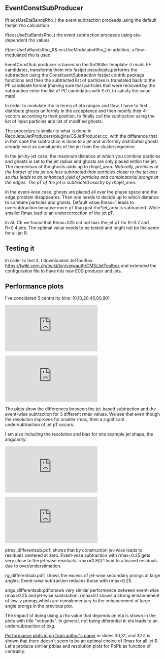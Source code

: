 ## EventConstSubProducer
if(!ecsUseEtaBandsRho_) the event subtraction proceeds using the default fastjet rho calculation 

if(ecsUseEtaBandsRho_) the event subtraction proceeds using eta-dependent rho values 

if(ecsUseTaBandsRho_&& ecsUseModulatedRho_) in addition, a flow-modulated rho is used

EventConstSub producer is based on the SoftKiller template: it reads PF candidates, transforms them into fastjet pseudojets,performs
the subtraction using the ConstituentSubtraction fastjet contrib package functions and then the subtracted list of particles is translated
back to the PF candidate format (making sure that particles that were removed by the subtraction enter the list of PC candidates with E=0, to satisfy the value map)

In order to modulate rho in terms of eta ranges and flow, I have to first distribute ghosts uniformly in the acceptance and then modify
their 4-vectors according to their position, to finally call the subtraction using the list of input particles and list of modified ghosts. 

The procedure is similar to what is done in RecoJets/JetProducers/plugins/CSJetProducer.cc, with the difference that in that case the subtraction is done to a jet and uniformly distributed ghosts already exist as consituents of the jet from the clustersequence. 

 In the jet-by-jet case, the maximum distance at which you combine particles and ghosts is set to the jet radius and ghosts are only placed within the jet. The momentum of the ghosts adds up to rho*jet_area. Naturally, particles at the border of the jet are less subtracted than particles closer to the jet axis so this leads to an enhanced yield of particles and combinatorial prongs at the edges. The pT of the jet is subtracted exactly by rho*jet_area.
 
 In the event-wise case, ghosts are placed all over the phase space and the edge problem disappeares. Then one needs to decide up to which distance to combine particles and ghosts. Default value Rmax=1 leads to oversubtraction because more pT than just rho*jet_area is subtracted. While smaller Rmax lead to an undercorrection of the jet pT. 

 
 In ALICE we found that Rmax~025 did not bias the jet pT for R=0.2 and R=0.4 jets. The optimal value needs to be tested and might not be the same for all jet R. 
 
 
 ## Testing it
 
 In order to test it, I downloaded JetToolBox: https://twiki.cern.ch/twiki/bin/viewauth/CMS/JetToolbox
 and extended the configuration file to have this new ECS producer and jets. 
 
 
## Performance plots
 
 I've considered 5 centrality bins :[0,10,20,40,60,80]
 
 ![Here is the jet momentum resolution as a function of centrality](https://github.com/lcunquei/EventConstSubProducer/tree/main/performance_plots/resolution_differentsub.pdf)
 
  ![Here is the jet momentum bias as a function of centrality](https://github.com/lcunquei/EventConstSubProducer/tree/main/performance_plots/bias_differentsub.pdf)
  
 The plots show the differences between the jet-based subtraction and the event-wise subtraction for 3 different rmax values. We see that even though the resolution improves for smaller rmax, then a significant undersubtraction of jet pT occurs. 
 
 I am also including the resolution and bias for one example jet shape, the angularity:
 
 
  ![Here is the jet angularity resolution as a function of centrality](https://github.com/lcunquei/EventConstSubProducer/tree/main/performance_plots/resolution_differentsub.pdf)
 
  ![Here is the jet angularity bias as a function of centrality](https://github.com/lcunquei/EventConstSubProducer/tree/main/performance_plots/bias_differentsub.pdf)
  
  
  
 
  ptres_differentsub.pdf:  shows that by construction jet-wise leads to residuals centered at zero. Event-wise subtraction with rmax=0.25 gets very close to the jet-wise residuals. rmax=0.8/0.1 lead to a biased residuals due to over/understimation. 
  
  rg_differentsub.pdf: shows the excess of jet-wise secondary prongs at large angles. Event-wise subtraction reduces those with rmax=0.25. 
  
  angu_differentsub.pdf:shows very similar performance between event-wise rmax=0.25 and jet-wise subtraction. rmax=0.1 shows a strong enhancement of low-z prongs,which are complementary to the enhancement of large-angle prongs in the previous plot. 
  
  The impact of doing using a rho value that depends on eta is shown in the plots with title "nobands". In general, not being diferential in eta leads to an undersubtraction of bkg. 
 
 
 [Performance plots in pp from author's paper](https://indico.cern.ch/event/649482/contributions/2993293/attachments/1687676/2714424/PeterBerta_CS_17.7.2018.pdf)
 in slides 30,31, and 32 it is shown that there doesn't seem to be an optimal choice of Rmax for all jet R. Let's produce similar ptbias and resolution plots for PbPb as function of centrality: 
 
 
 
